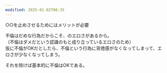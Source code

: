 ```yaml
---
modified: 2025-01-02T00:35
---
```

  

○○を止めさせるためにはメリットが必要

  

不倫はだめな行為だからこそ、のエロさがあるから。  
（不倫はダメだという認識のもと成り立っているエロさのため）  
仮に不倫がOKだとしたら、不倫という行為に背徳感がなくなってしまって、エロさが少なくなってしまう。  

  

それを除けば基本的に不倫はOKである。